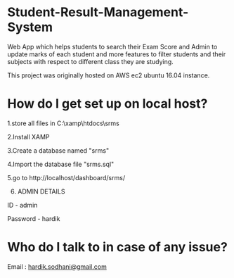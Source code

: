 # Student-Result-Management-System
Web App which helps students to search their Exam Score and Admin to update marks of each student and more features to filter students and their subjects with respect to different class they are studying.


This project was originally hosted on AWS ec2 ubuntu 16.04 instance.

# How do I get set up on local host?
1.store all files in C:\xamp\htdocs\srms

2.Install XAMP

3.Create a database named "srms"

4.Import the database file "srms.sql"

5.go to http://localhost/dashboard/srms/

6. ADMIN DETAILS 

ID - admin

Password - hardik



# Who do I talk to in case of any issue? 
Email : hardik.sodhani@gmail.com

